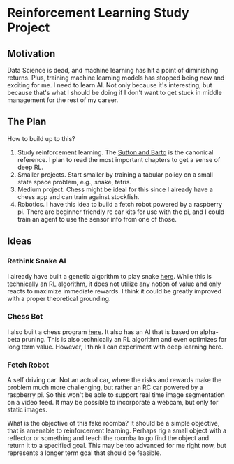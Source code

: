 # Reinforcement Learning Study Project

## Motivation

Data Science is dead, and machine learning has hit a point of diminishing
returns.  Plus, training machine learning models has stopped being new and
exciting for me.  I need to learn AI.  Not only because it's interesting, but
because that's what I should be doing if I don't want to get stuck in middle
management for the rest of my career.

## The Plan

How to build up to this?

1. Study reinforcement learning.  The [Sutton and
   Barto](http://incompleteideas.net/book/the-book-2nd.html) is the canonical
   reference.  I plan to read the most important chapters to get a sense of
   deep RL.
2. Smaller projects.  Start smaller by training a tabular policy on a small
   state space problem, e.g., snake, tetris.
3. Medium project.  Chess might be ideal for this since I already have a chess
   app and can train against stockfish.
3. Robotics.  I have this idea to build a fetch robot powered by a raspberry
   pi.  There are beginner friendly rc car kits for use with the pi, and I
   could train an agent to use the sensor info from one of those.

## Ideas

### Rethink Snake AI

I already have built a genetic algorithm to play snake
[here](https://github.com/jonathanlamar/snake-learning).  While this is
technically an RL algorithm, it does not utilize any notion of value and only
reacts to maximize immediate rewards.  I think it could be greatly improved
with a proper theoretical grounding.

### Chess Bot

I also built a chess program
[here](https://github.com/jonathanlamar/chess-app).  It also has an AI that is
based on alpha-beta pruning.  This is also technically an RL algorithm and even
optimizes for long term value.  However, I think I can experiment with deep
learning here.

### Fetch Robot

A self driving car.  Not an actual car, where the risks and rewards make the
problem much more challenging, but rather an RC car powered by a raspberry pi.
So this won't be able to support real time image segmentation on a video feed.
It may be possible to incorporate a webcam, but only for static images.

What is the objective of this fake roomba?  It should be a simple objective,
that is amenable to reinforcement learning.  Perhaps rig a small object with a
reflector or something and teach the roomba to go find the object and return it
to a specified goal.  This may be too advanced for me right now, but represents
a longer term goal that should be feasible.
